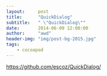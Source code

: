 ```yaml
---
layout:     post
title:      "QuickDialog"
subtitle:   " \"QuickDialog\""
date:       2014-06-09 12:00:00
author:     "awd"
header-img: "img/post-bg-2015.jpg"
tags:
    - cocoapod
---
```

https://github.com/escoz/QuickDialog/
